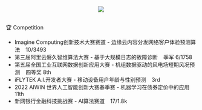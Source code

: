 <div align="center"> 
 <img src="https://profile-counter.glitch.me/linytsysu/count.svg"/>
</div>

<br/>

:trophy: Competition
  - Imagine Computing创新技术大赛赛道 - 边缘云内容分发网络客户体验预测算法 &ensp; 10/3493
  - 第三届阿里云磐久智维算法大赛 - 基于大规模日志的故障诊断 &ensp; 季军 6/1758
  - 第五届全国工业互联网数据创新应用大赛 - 机组数据驱动的风电场短期风况预测 &ensp; 四等奖 8th
  - iFLYTEK A.I.开发者大赛 - 移动设备用户年龄与性别预测  &ensp; 3rd
  - 2022 AIWIN 世界人工智能创新大赛春季赛 - 机器学习在债券定价中的应用  &ensp; 11th
  - 新网银行金融科技挑战赛 - AI算法赛道  &ensp; 17/1.8k
